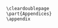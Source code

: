<!-- markdownlint-disable MD041 MD012 -->
```{=latex}
\cleardoublepage
\part{Appendices}
\appendix
```
